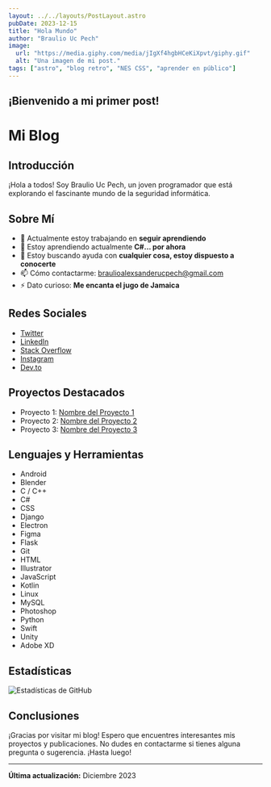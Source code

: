 ```yaml
---
layout: ../../layouts/PostLayout.astro
pubDate: 2023-12-15
title: "Hola Mundo"
author: "Braulio Uc Pech"
image:
  url: "https://media.giphy.com/media/jIgXf4hgbHCeKiXpvt/giphy.gif"
  alt: "Una imagen de mi post."
tags: ["astro", "blog retro", "NES CSS", "aprender en público"]
---
```


## ¡Bienvenido a mi primer post!
# Mi Blog

## Introducción

¡Hola a todos! Soy Braulio Uc Pech, un joven programador que está explorando el fascinante mundo de la seguridad informática.

## Sobre Mí

- 🔭 Actualmente estoy trabajando en **seguir aprendiendo**
- 🌱 Estoy aprendiendo actualmente **C#... por ahora**
- 🤝 Estoy buscando ayuda con **cualquier cosa, estoy dispuesto a conocerte**
- 📫 Cómo contactarme: [braulioalexsanderucpech@gmail.com](mailto:braulioalexsanderucpech@gmail.com)
- ⚡ Dato curioso: **Me encanta el jugo de Jamaica**

## Redes Sociales

- [Twitter](https://twitter.com/braulioucpech)
- [LinkedIn](https://linkedin.com/in/braulioucpech)
- [Stack Overflow](https://stackoverflow.com/braulioucpech)
- [Instagram](https://instagram.com/braulioucpech)
- [Dev.to](https://dev.to/braulioucpech)

## Proyectos Destacados

- Proyecto 1: [Nombre del Proyecto 1](enlace-al-proyecto-1)
- Proyecto 2: [Nombre del Proyecto 2](enlace-al-proyecto-2)
- Proyecto 3: [Nombre del Proyecto 3](enlace-al-proyecto-3)

## Lenguajes y Herramientas

- Android
- Blender
- C / C++
- C#
- CSS
- Django
- Electron
- Figma
- Flask
- Git
- HTML
- Illustrator
- JavaScript
- Kotlin
- Linux
- MySQL
- Photoshop
- Python
- Swift
- Unity
- Adobe XD

## Estadísticas

![Estadísticas de GitHub](https://github-readme-stats.vercel.app/api?username=braulioucpech&show_icons=true&locale=en&width=0)

## Conclusiones

¡Gracias por visitar mi blog! Espero que encuentres interesantes mis proyectos y publicaciones. No dudes en contactarme si tienes alguna pregunta o sugerencia. ¡Hasta luego!

---

**Última actualización:** Diciembre 2023

